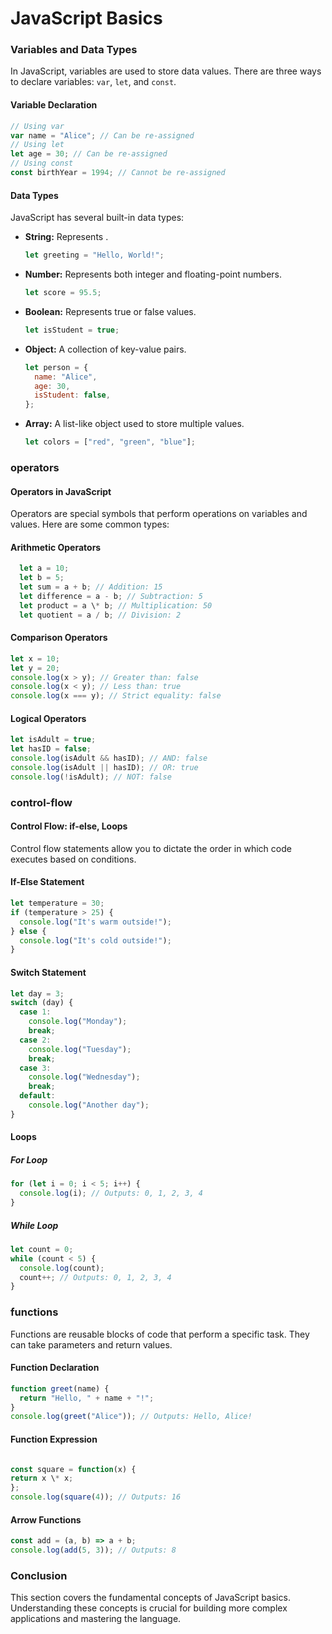 # JavaScript Basics

### Variables and Data Types

In JavaScript, variables are used to store data values. There are three ways to declare variables: `var`, `let`, and `const`.

#### Variable Declaration

```js
// Using var
var name = "Alice"; // Can be re-assigned
// Using let
let age = 30; // Can be re-assigned
// Using const
const birthYear = 1994; // Cannot be re-assigned
```

#### Data Types

JavaScript has several built-in data types:

- **String:** Represents .

  ```js
  let greeting = "Hello, World!";
  ```

- **Number:** Represents both integer and floating-point numbers.

  ```js
  let score = 95.5;
  ```

- **Boolean:** Represents true or false values.

  ```js
  let isStudent = true;
  ```

- **Object:** A collection of key-value pairs.

  ```js
  let person = {
    name: "Alice",
    age: 30,
    isStudent: false,
  };
  ```

- **Array:** A list-like object used to store multiple values.

  ```js
  let colors = ["red", "green", "blue"];
  ```

### operators

#### Operators in JavaScript

Operators are special symbols that perform operations on variables and values. Here are some common types:

#### Arithmetic Operators

```js
  let a = 10;
  let b = 5;
  let sum = a + b; // Addition: 15
  let difference = a - b; // Subtraction: 5
  let product = a \* b; // Multiplication: 50
  let quotient = a / b; // Division: 2
```

#### Comparison Operators

```js
let x = 10;
let y = 20;
console.log(x > y); // Greater than: false
console.log(x < y); // Less than: true
console.log(x === y); // Strict equality: false
```

#### Logical Operators

```js
let isAdult = true;
let hasID = false;
console.log(isAdult && hasID); // AND: false
console.log(isAdult || hasID); // OR: true
console.log(!isAdult); // NOT: false
```

### control-flow

#### Control Flow: if-else, Loops

Control flow statements allow you to dictate the order in which code executes based on conditions.

#### If-Else Statement

```js
let temperature = 30;
if (temperature > 25) {
  console.log("It's warm outside!");
} else {
  console.log("It's cold outside!");
}
```

#### Switch Statement

```js
let day = 3;
switch (day) {
  case 1:
    console.log("Monday");
    break;
  case 2:
    console.log("Tuesday");
    break;
  case 3:
    console.log("Wednesday");
    break;
  default:
    console.log("Another day");
}
```

#### Loops

##### For Loop

```js
for (let i = 0; i < 5; i++) {
  console.log(i); // Outputs: 0, 1, 2, 3, 4
}
```

##### While Loop

```js
let count = 0;
while (count < 5) {
  console.log(count);
  count++; // Outputs: 0, 1, 2, 3, 4
}
```

### functions

Functions are reusable blocks of code that perform a specific task. They can take parameters and return values.

#### Function Declaration

```js
function greet(name) {
  return "Hello, " + name + "!";
}
console.log(greet("Alice")); // Outputs: Hello, Alice!
```

#### Function Expression

```js

const square = function(x) {
return x \* x;
};
console.log(square(4)); // Outputs: 16

```

#### Arrow Functions

```js
const add = (a, b) => a + b;
console.log(add(5, 3)); // Outputs: 8
```

### Conclusion

This section covers the fundamental concepts of JavaScript basics. Understanding these concepts is crucial for building more complex applications and mastering the language.
